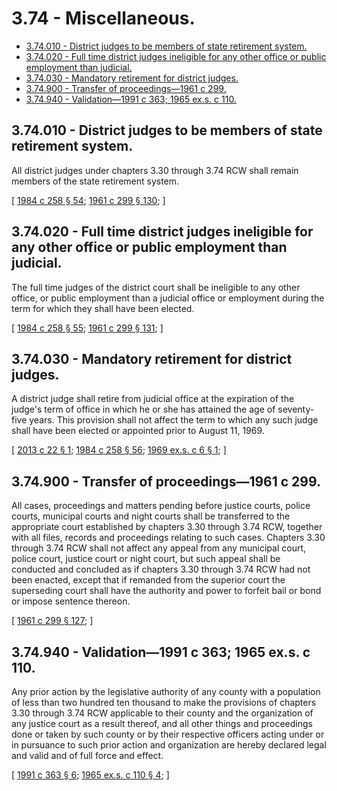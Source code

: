 # 3.74 - Miscellaneous.
* [3.74.010 - District judges to be members of state retirement system.](#374010---district-judges-to-be-members-of-state-retirement-system)
* [3.74.020 - Full time district judges ineligible for any other office or public employment than judicial.](#374020---full-time-district-judges-ineligible-for-any-other-office-or-public-employment-than-judicial)
* [3.74.030 - Mandatory retirement for district judges.](#374030---mandatory-retirement-for-district-judges)
* [3.74.900 - Transfer of proceedings—1961 c 299.](#374900---transfer-of-proceedings1961-c-299)
* [3.74.940 - Validation—1991 c 363; 1965 ex.s. c 110.](#374940---validation1991-c-363-1965-exs-c-110)
## 3.74.010 - District judges to be members of state retirement system.
All district judges under chapters 3.30 through 3.74 RCW shall remain members of the state retirement system.

\[ [1984 c 258 § 54](http://leg.wa.gov/CodeReviser/documents/sessionlaw/1984c258.pdf?cite=1984%20c%20258%20§%2054); [1961 c 299 § 130](http://leg.wa.gov/CodeReviser/documents/sessionlaw/1961c299.pdf?cite=1961%20c%20299%20§%20130); \]

## 3.74.020 - Full time district judges ineligible for any other office or public employment than judicial.
The full time judges of the district court shall be ineligible to any other office, or public employment than a judicial office or employment during the term for which they shall have been elected.

\[ [1984 c 258 § 55](http://leg.wa.gov/CodeReviser/documents/sessionlaw/1984c258.pdf?cite=1984%20c%20258%20§%2055); [1961 c 299 § 131](http://leg.wa.gov/CodeReviser/documents/sessionlaw/1961c299.pdf?cite=1961%20c%20299%20§%20131); \]

## 3.74.030 - Mandatory retirement for district judges.
A district judge shall retire from judicial office at the expiration of the judge's term of office in which he or she has attained the age of seventy-five years. This provision shall not affect the term to which any such judge shall have been elected or appointed prior to August 11, 1969.

\[ [2013 c 22 § 1](http://lawfilesext.leg.wa.gov/biennium/2013-14/Pdf/Bills/Session%20Laws/Senate/5046.SL.pdf?cite=2013%20c%2022%20§%201); [1984 c 258 § 56](http://leg.wa.gov/CodeReviser/documents/sessionlaw/1984c258.pdf?cite=1984%20c%20258%20§%2056); [1969 ex.s. c 6 § 1](http://leg.wa.gov/CodeReviser/documents/sessionlaw/1969ex1c6.pdf?cite=1969%20ex.s.%20c%206%20§%201); \]

## 3.74.900 - Transfer of proceedings—1961 c 299.
All cases, proceedings and matters pending before justice courts, police courts, municipal courts and night courts shall be transferred to the appropriate court established by chapters 3.30 through 3.74 RCW, together with all files, records and proceedings relating to such cases. Chapters 3.30 through 3.74 RCW shall not affect any appeal from any municipal court, police court, justice court or night court, but such appeal shall be conducted and concluded as if chapters 3.30 through 3.74 RCW had not been enacted, except that if remanded from the superior court the superseding court shall have the authority and power to forfeit bail or bond or impose sentence thereon.

\[ [1961 c 299 § 127](http://leg.wa.gov/CodeReviser/documents/sessionlaw/1961c299.pdf?cite=1961%20c%20299%20§%20127); \]

## 3.74.940 - Validation—1991 c 363; 1965 ex.s. c 110.
Any prior action by the legislative authority of any county with a population of less than two hundred ten thousand to make the provisions of chapters 3.30 through 3.74 RCW applicable to their county and the organization of any justice court as a result thereof, and all other things and proceedings done or taken by such county or by their respective officers acting under or in pursuance to such prior action and organization are hereby declared legal and valid and of full force and effect.

\[ [1991 c 363 § 6](http://lawfilesext.leg.wa.gov/biennium/1991-92/Pdf/Bills/Session%20Laws/House/1201-S.SL.pdf?cite=1991%20c%20363%20§%206); [1965 ex.s. c 110 § 4](http://leg.wa.gov/CodeReviser/documents/sessionlaw/1965ex1c110.pdf?cite=1965%20ex.s.%20c%20110%20§%204); \]

